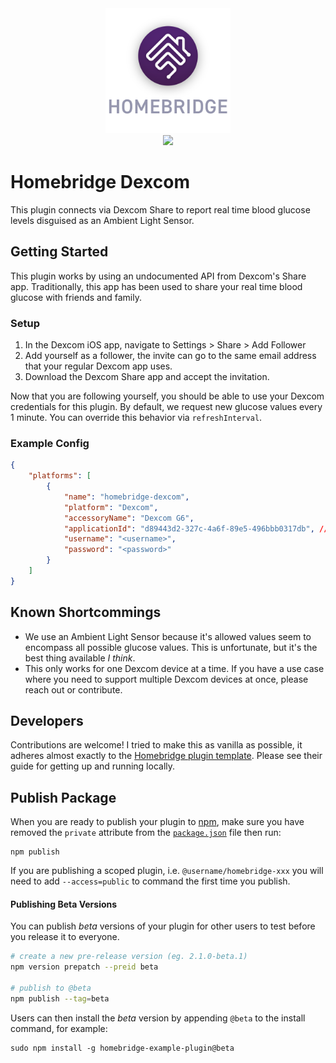 
<div align="center">

<img src="https://github.com/homebridge/branding/raw/master/logos/homebridge-wordmark-logo-vertical.png" width="200">
<br />
<img src="https://upload.wikimedia.org/wikipedia/commons/thumb/b/be/Dexcom_logo.svg/2560px-Dexcom_logo.svg.png" width="200">

</div>


# Homebridge Dexcom

This plugin connects via Dexcom Share to report real time blood glucose levels disguised as an Ambient Light Sensor.

## Getting Started
This plugin works by using an undocumented API from Dexcom's Share app. Traditionally, this app has been used to share your real time blood glucose with friends and family.

### Setup
1. In the Dexcom iOS app, navigate to Settings > Share > Add Follower
2. Add yourself as a follower, the invite can go to the same email address that your regular Dexcom app uses.
3. Download the Dexcom Share app and accept the invitation.

Now that you are following yourself, you should be able to use your Dexcom credentials for this plugin. By default, we request new glucose values every 1 minute. You can override this behavior via `refreshInterval`.

### Example Config
```json
{
    "platforms": [
        {
            "name": "homebridge-dexcom",
            "platform": "Dexcom",
            "accessoryName": "Dexcom G6",
            "applicationId": "d89443d2-327c-4a6f-89e5-496bbb0317db", // This is a magic value required for this plugin to work.
            "username": "<username>",
            "password": "<password>"
        }
    ]
}
```

## Known Shortcommings
- We use an Ambient Light Sensor because it's allowed values seem to encompass all possible glucose values. This is unfortunate, but it's the best thing available _I think_.
- This only works for one Dexcom device at a time. If you have a use case where you need to support multiple Dexcom devices at once, please reach out or contribute.

## Developers
Contributions are welcome! I tried to make this as vanilla as possible, it adheres almost exactly to the [Homebridge plugin template](https://github.com/homebridge/homebridge-plugin-template). Please see their guide for getting up and running locally.

## Publish Package

When you are ready to publish your plugin to [npm](https://www.npmjs.com/), make sure you have removed the `private` attribute from the [`package.json`](./package.json) file then run:

```
npm publish
```

If you are publishing a scoped plugin, i.e. `@username/homebridge-xxx` you will need to add `--access=public` to command the first time you publish.

#### Publishing Beta Versions

You can publish *beta* versions of your plugin for other users to test before you release it to everyone.

```bash
# create a new pre-release version (eg. 2.1.0-beta.1)
npm version prepatch --preid beta

# publish to @beta
npm publish --tag=beta
```

Users can then install the  *beta* version by appending `@beta` to the install command, for example:

```
sudo npm install -g homebridge-example-plugin@beta
```


